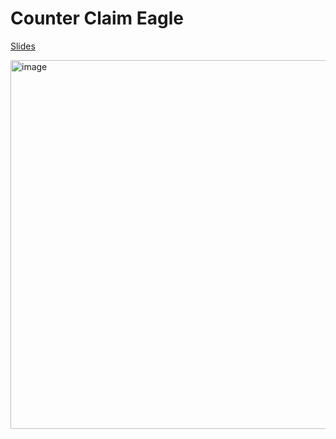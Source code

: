 # Counter Claim Eagle

[Slides](https://docs.google.com/presentation/d/1HfxUl-MJLR_6l6MBunIO475fa4koPYBZJX5pNw-7HTc/edit?usp=sharing)

<img width="590" alt="image" src="https://github.com/user-attachments/assets/83c65321-739d-4f7f-87fd-b70ffc895027" />
